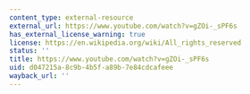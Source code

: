 ```yaml
---
content_type: external-resource
external_url: https://www.youtube.com/watch?v=gZOi-_sPF6s
has_external_license_warning: true
license: https://en.wikipedia.org/wiki/All_rights_reserved
status: ''
title: https://www.youtube.com/watch?v=gZOi-_sPF6s
uid: d047215a-8c9b-4b5f-a89b-7e84cdcafeee
wayback_url: ''
---
```

